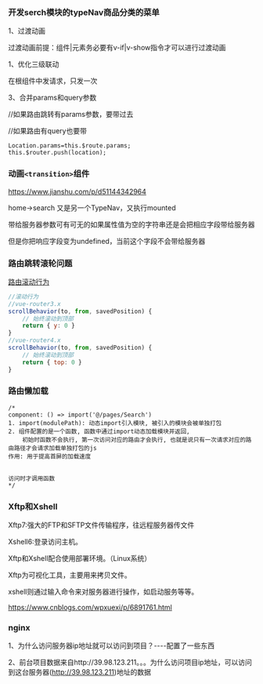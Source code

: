 ### 开发serch模块的typeNav商品分类的菜单

1、过渡动画

过渡动画前提：组件|元素务必要有v-if|v-show指令才可以进行过渡动画

1、优化三级联动

在根组件中发请求，只发一次

3、合并params和query参数

//如果路由跳转有params参数，要带过去

 //如果路由有query也要带

```
Location.params=this.$route.params;
this.$router.push(location);
```

### 动画`<transition>`组件

https://www.jianshu.com/p/d51144342964

home->search 又是另一个TypeNav，又执行mounted

带给服务器参数可有可无的如果属性值为空的字符串还是会把相应字段带给服务器

但是你把响应字段变为undefined，当前这个字段不会带给服务器

### 路由跳转滚轮问题

[路由滚动行为](https://router.vuejs.org/zh/guide/advanced/scroll-behavior.html)

```js
//滚动行为
//vue-router3.x
scrollBehavior(to, from, savedPosition) {
    // 始终滚动到顶部
    return { y: 0 }
}
//vue-router4.x
scrollBehavior(to, from, savedPosition) {
    // 始终滚动到顶部
    return { top: 0 }
}
```



### 路由懒加载

```
/* 
component: () => import('@/pages/Search')
1. import(modulePath): 动态import引入模块, 被引入的模块会被单独打包
2. 组件配置的是一个函数, 函数中通过import动态加载模块并返回, 
    初始时函数不会执行, 第一次访问对应的路由才会执行, 也就是说只有一次请求对应的路由路径才会请求加载单独打包的js
作用: 用于提高首屏的加载速度


访问时才调用函数
*/
```

### Xftp和Xshell

Xftp7:强大的FTP和SFTP文件传输程序，往远程服务器传文件

Xshell6:登录访问主机。

Xftp和Xshell配合使用部署环境。（Linux系统）

Xftp为可视化工具，主要用来拷贝文件。

xshell则通过输入命令来对服务器进行操作，如启动服务等等。

https://www.cnblogs.com/wpxuexi/p/6891761.html

### nginx

1、为什么访问服务器ip地址就可以访问到项目？----配置了一些东西

2、前台项目数据来自http://39.98.123.211。。。为什么访问项目ip地址，可以访问到这台服务器(http://39.98.123.211)地址的数据







